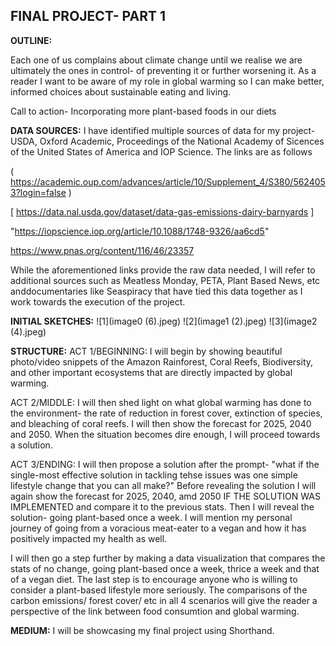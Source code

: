 **FINAL PROJECT- PART 1**
----

**OUTLINE:**

Each one of us complains about climate change until we realise we are ultimately the ones in control- of preventing it or further worsening it. 
As a reader I want to be aware of my role in global warming so I can make better, informed choices about sustainable eating and living. 

Call to action- Incorporating more plant-based foods in our diets


**DATA SOURCES:**
I have identified multiple sources of data for my project- USDA, Oxford Academic, Proceedings of the National Academy of Sicences of the United States of America and IOP Science.
The links are as follows

( https://academic.oup.com/advances/article/10/Supplement_4/S380/5624053?login=false )

[ https://data.nal.usda.gov/dataset/data-gas-emissions-dairy-barnyards ]

"https://iopscience.iop.org/article/10.1088/1748-9326/aa6cd5"

https://www.pnas.org/content/116/46/23357


While the aforementioned links provide the raw data needed, I will refer to additional sources such as Meatless Monday, PETA, Plant Based News, etc anddocumentaries like Seaspiracy that have tied this data together as I work towards the execution of the project.


**INITIAL SKETCHES:**
![1](image0 (6).jpeg)
![2](image1 (2).jpeg)
![3](image2 (4).jpeg)


**STRUCTURE:**
ACT 1/BEGINNING:
I will begin by showing beautiful photo/video snippets of the Amazon Rainforest, Coral Reefs, Biodiversity, and other important ecosystems that are directly impacted by global warming.

ACT 2/MIDDLE:
I will then shed light on what global warming has done to the environment- the rate of reduction in forest cover, extinction of species, and bleaching of coral reefs. I will then show the forecast for 2025, 2040 and 2050. When the situation becomes dire enough, I will proceed towards a solution.

ACT 3/ENDING:
I will then propose a solution after the prompt- "what if the single-most effective solution in tackling tehse issues was one simple lifestyle change that you can all make?"
Before revealing the solution I will again show the forecast for 2025, 2040, amd 2050 IF THE SOLUTION WAS IMPLEMENTED and compare it to the previous stats. 
Then I will reveal the solution- going plant-based once a week. I will mention my personal journey of going from a voracious meat-eater to a vegan and how it has positively impacted my health as well. 

I will then go a step further by making a data visualization that compares the stats of no change,  going plant-based once a week, thrice a week and that of a vegan diet. 
The last step is to encourage anyone who is willing to consider a plant-based lifestyle more seriously. The comparisons of the carbon emissions/ forest cover/ etc in all 4 scenarios will give the reader a perspective of the link between food consumtion and global warming. 

**MEDIUM:**
I will be showcasing my final project using Shorthand.
